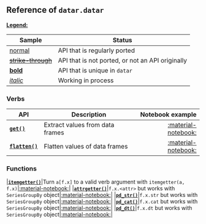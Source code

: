 <style>
.md-typeset__table {
   min-width: 100%;
}

.md-typeset table:not([class]) {
    display: table;
    max-width: 80%;
}
</style>

## Reference of `datar.datar`

<u>**Legend:**</u>

|Sample|Status|
|---|---|
|[normal]()|API that is regularly ported|
|<s>[strike-through]()</s>|API that is not ported, or not an API originally|
|[**bold**]()|API that is unique in `datar`|
|[_italic_]()|Working in process|

### Verbs

|API|Description|Notebook example|
|---|---|---:|
|[**`get()`**][2]|Extract values from data frames|[:material-notebook:][1]|
|[**`flatten()`**][2]|Flatten values of data frames|[:material-notebook:][1]|

### Functions
|[**`itemgetter()`**][3]|Turn `a[f.x]` to a valid verb argument with `itemgetter(a, f.x)`|[:material-notebook:][1]|
|[**`attrgetter()`**][4]|`f.x.<attr>` but works with `SeriesGroupBy` object|[:material-notebook:][1]|
|[**`pd_str()`**][4]|`f.x.str` but works with `SeriesGroupBy` object|[:material-notebook:][1]|
|[**`pd_cat()`**][4]|`f.x.cat` but works with `SeriesGroupBy` object|[:material-notebook:][1]|
|[**`pd_dt()`**][4]|`f.x.dt` but works with `SeriesGroupBy` object|[:material-notebook:][1]|


[1]: ../../notebooks/datar
[2]: ../../api/datar.datar.verbs/#datar.datar.verbs.get
[3]: ../../api/datar.datar.verbs/#datar.datar.verbs.flatten
[4]: ../../api/datar.datar.funcs/#datar.datar.funcs.itemgetter
[5]: ../../api/datar.datar.funcs/#datar.datar.funcs.attrgetter
[6]: ../../api/datar.datar.funcs/#datar.datar.funcs.pd_str
[7]: ../../api/datar.datar.funcs/#datar.datar.funcs.pd_cat
[8]: ../../api/datar.datar.funcs/#datar.datar.funcs.pd_dt
